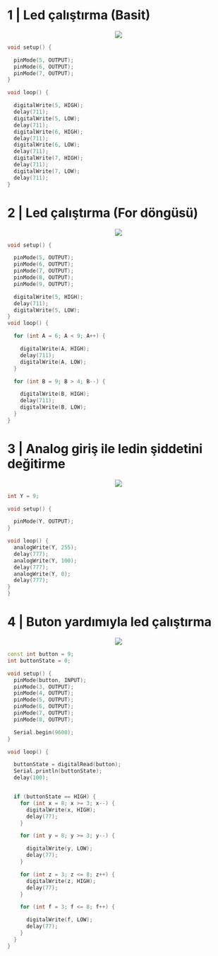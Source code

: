 # 1 | Led çalıştırma (Basit)


  <tr>
     <td width="60%">
       <p align="center"> <img src="README/1.png" ></img>
    </td>
    <td width="50%"> 
      
```c++
void setup() {

  pinMode(5, OUTPUT);
  pinMode(6, OUTPUT);
  pinMode(7, OUTPUT);
}

void loop() {

  digitalWrite(5, HIGH);
  delay(711);
  digitalWrite(5, LOW);
  delay(711);
  digitalWrite(6, HIGH);
  delay(711);
  digitalWrite(6, LOW);
  delay(711);
  digitalWrite(7, HIGH);
  delay(711);
  digitalWrite(7, LOW);
  delay(711);
}
```
    
  </td>
  </tr>

# 2 | Led çalıştırma (For döngüsü)


  <tr>
     <td width="60%">
       <p align="center"> <img src="README/2.png"></img>
    </td>
    <td width="50%"> 
      
```c++
void setup() {

  pinMode(5, OUTPUT);
  pinMode(6, OUTPUT);
  pinMode(7, OUTPUT);
  pinMode(8, OUTPUT);
  pinMode(9, OUTPUT);

  digitalWrite(5, HIGH);
  delay(711);
  digitalWrite(5, LOW);
}
void loop() {

  for (int A = 6; A < 9; A++) {

    digitalWrite(A, HIGH);
    delay(711);
    digitalWrite(A, LOW);
  }

  for (int B = 9; B > 4; B--) {

    digitalWrite(B, HIGH);
    delay(711);
    digitalWrite(B, LOW);
  }
}
```
  </td>
  </tr>


# 3 | Analog giriş ile ledin şiddetini değitirme 

  <tr>
     <td width="60%">
       <p align="center"> <img src="README/3.png" ></img>
    </td>
    <td width="50%"> 
      
```c++
int Y = 9;

void setup() {

  pinMode(Y, OUTPUT);
}

void loop() {
  analogWrite(Y, 255);
  delay(777);
  analogWrite(Y, 100);
  delay(777);
  analogWrite(Y, 0);
  delay(777);
}
}
```
    
  </td>
  </tr>


# 4 | Buton yardımıyla led çalıştırma  


  <tr>
     <td width="60%">
       <p align="center"> <img src="README/4.png" ></img>
    </td>
    <td width="50%"> 
      
```c++
const int button = 9;
int buttonState = 0;

void setup() {
  pinMode(button, INPUT);
  pinMode(3, OUTPUT);
  pinMode(4, OUTPUT);
  pinMode(5, OUTPUT);
  pinMode(6, OUTPUT);
  pinMode(7, OUTPUT);
  pinMode(8, OUTPUT);

  Serial.begin(9600);
}

void loop() {

  buttonState = digitalRead(button);
  Serial.println(buttonState);
  delay(100);


  if (buttonState == HIGH) {
    for (int x = 8; x >= 3; x--) {
      digitalWrite(x, HIGH);
      delay(77);
    }

    for (int y = 8; y >= 3; y--) {

      digitalWrite(y, LOW);
      delay(77);
    }

    for (int z = 3; z <= 8; z++) {
      digitalWrite(z, HIGH);
      delay(77);
    }

    for (int f = 3; f <= 8; f++) {

      digitalWrite(f, LOW);
      delay(77);
    }
  }
}

```
    
  </td>
  </tr>







